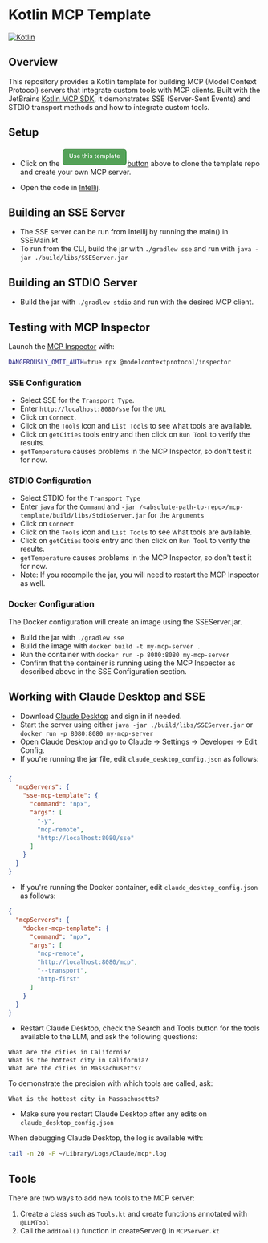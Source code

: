 # Kotlin MCP Template

[![Kotlin](https://img.shields.io/badge/%20language-Kotlin-red.svg)](https://kotlinlang.org/)

## Overview

This repository provides a Kotlin template for building MCP (Model Context Protocol)
servers that integrate custom tools with MCP clients. Built with the JetBrains
[Kotlin MCP SDK](https://github.com/modelcontextprotocol/kotlin-sdk),
it demonstrates SSE (Server-Sent Events) and STDIO transport methods and
how to integrate custom tools.

## Setup

* Click on
  the [![](https://github.com/mattbobambrose/mcp-template/blob/master/docs/template_button.png)button](https://github.com/mattbobambrose/mcp-template/generate)
  above to clone the template repo and create your own MCP server.

* Open the code in [Intellij](https://www.jetbrains.com/idea/).

## Building an SSE Server

* The SSE server can be run from Intellij by running the main() in SSEMain.kt
* To run from the CLI, build the jar with `./gradlew sse` and run with
  `java -jar ./build/libs/SSEServer.jar`

## Building an STDIO Server

* Build the jar with `./gradlew stdio` and run with the desired MCP client.

## Testing with MCP Inspector

Launch the [MCP Inspector](https://github.com/modelcontextprotocol/inspector) with:
```bash 
DANGEROUSLY_OMIT_AUTH=true npx @modelcontextprotocol/inspector
```

### SSE Configuration

* Select SSE for the `Transport Type`.
* Enter `http://localhost:8080/sse` for the `URL`
* Click on `Connect`.
* Click on the `Tools` icon and `List Tools` to see what tools are available.
* Click on `getCities` tools entry and then click on `Run Tool` to verify the results.
* `getTemperature` causes problems in the MCP Inspector, so don't test it for now.

### STDIO Configuration

* Select STDIO for the `Transport Type`
* Enter `java` for the `Command` and `-jar /<absolute-path-to-repo>/mcp-template/build/libs/StdioServer.jar` for the
  `Arguments`
* Click on `Connect`
* Click on the `Tools` icon and `List Tools` to see what tools are available.
* Click on `getCities` tools entry and then click on `Run Tool` to verify the results.
* `getTemperature` causes problems in the MCP Inspector, so don't test it for now.
* Note: If you recompile the jar, you will need to restart the MCP Inspector as well.

### Docker Configuration

The Docker configuration will create an image using the SSEServer.jar.

* Build the jar with `./gradlew sse`
* Build the image with `docker build -t my-mcp-server .`
* Run the container with `docker run -p 8080:8080 my-mcp-server`
* Confirm that the container is running using the MCP Inspector as described above in the SSE Configuration section.

## Working with Claude Desktop and SSE

* Download [Claude Desktop](https://claude.ai/download) and sign in if needed.
* Start the server using either `java -jar ./build/libs/SSEServer.jar` or `docker run -p 8080:8080 my-mcp-server`
* Open Claude Desktop and go to Claude -> Settings -> Developer -> Edit Config.
* If you're running the jar file, edit `claude_desktop_config.json` as follows:

###  
```JSON
{
  "mcpServers": {
    "sse-mcp-template": {
      "command": "npx",
      "args": [
        "-y",
        "mcp-remote",
        "http://localhost:8080/sse"
      ]
    }
  }
}
```

* If you're running the Docker container, edit `claude_desktop_config.json` as follows:

```JSON
{
  "mcpServers": {
    "docker-mcp-template": {
      "command": "npx",
      "args": [
        "mcp-remote",
        "http://localhost:8080/mcp",
        "--transport",
        "http-first"
      ]
    }
  }
}
```

* Restart Claude Desktop, check the Search and Tools button for the tools
  available to the LLM, and ask the following questions:

```
What are the cities in California? 
What is the hottest city in California?
What are the cities in Massachusetts?
```

To demonstrate the precision with which tools are called, ask:

```
What is the hottest city in Massachusetts?
```

* Make sure you restart Claude Desktop after any edits on `claude_desktop_config.json`

When debugging Claude Desktop, the log is available with:

```bash
tail -n 20 -F ~/Library/Logs/Claude/mcp*.log
```

## Tools

There are two ways to add new tools to the MCP server:

1. Create a class such as `Tools.kt` and create functions annotated with `@LLMTool`
2. Call the `addTool()` function in createServer() in `MCPServer.kt`
